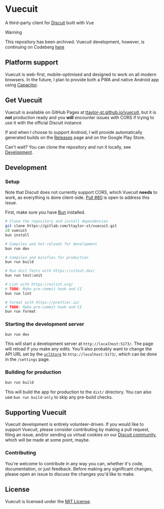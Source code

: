 # Vuecuit

A third-party client for [Discuit] built with Vue

> [!WARNING]  
> This repository has been archived. Vuecuit development, however, is continuing on Codeberg
> [here](https://codeberg.org/ttaylor/vuecuit)

## Platform support

Vuecuit is web-first, mobile-optimised and designed to work on all modern browsers.
In the future, I plan to provide both a PWA and native Android app using [Capacitor].

## Get Vuecuit

Vuecuit is available on GitHub Pages at
[ttaylor-st.github.io/vuecuit](https://ttaylor-st.github.io/vuecuit), but it is **not** production
ready and you **will** encounter issues with CORS if trying to use it with the official Discuit
instance

If and when I choose to support Android, I will provide automatically generated builds on the
[Releases](https://github.com/ttaylor-st/vuecuit/releases) page and on the Google Play Store.

Can't wait? You can clone the repository and run it locally, see [Development](#development).

## Development

### Setup

Note that Discuit does not currently support CORS, which Vuecuit **needs** to work, as everything is
done client-side.
[Pull #80](https://github.com/discuitnet/discuit/pull/80) is open to address this issue.

First, make sure you have [Bun] installed.

```sh
# Clone the repository and install dependencies
git clone https://gitlab.com/ttaylor-st/vuecuit.git
cd vuecuit
bun install

# Compiles and hot-reloads for development
bun run dev

# Compiles and minifies for production
bun run build

# Run Unit Tests with https://vitest.dev/
bun run test:unit

# Lint with https://eslint.org/
# TODO: Make pre-commit hook and CI
bun run lint

# Format with https://prettier.io/
# TODO: Make pre-commit hook and CI
bun run format

```

### Starting the development server

```sh
bun run dev
```

This will start a development server at `http://localhost:5173/`. The page will reload if you make
any edits. You'll also probably want to change the API URL set by the
[`urlStore`](src/stores/urlStore.ts) to `http://localhost:5173/`, which can be done in
the `/settings` page.

### Building for production

```sh
bun run build
```

This will build the app for production to the `dist/` directory. You can also use `bun run
build-only` to skip any pre-build checks.

## Supporting Vuecuit

Vuecuit development is entirely volunteer-driven.
If you would like to support Vuecuit, please consider contributing by making a pull request,
filing an issue, and/or sending us virtual cookies on
our [Discuit community](https://discuit.net/Vuecuit),
which will be made at some point, maybe.

### Contributing

You're welcome to contribute in any way you can, whether it's code, documentation, or just feedback.
Before making any significant changes, please open an issue to discuss the changes you'd like to
make.

## License

Vuecuit is licensed under the [MIT License](LICENSE).

[Discuit]: https://discuit.net/

[Capacitor]: https://capacitorjs.com/

[Bun]: https://bun.sh/



